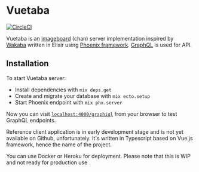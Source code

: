 # Vuetaba

[![CircleCI](https://circleci.com/gh/fobo66/vuetaba.svg?style=svg)](https://circleci.com/gh/fobo66/vuetaba)

Vuetaba is an [imageboard](https://en.wikipedia.org/wiki/Imageboard) (chan) server implementation inspired by [Wakaba](https://wakaba.c3.cx/s/web/wakaba_kareha) written in Elixir using [Phoenix framework](http://www.phoenixframework.org/). [GraphQL](http://www.graphql.org/) is used for API.

## Installation

To start Vuetaba server:

* Install dependencies with `mix deps.get`
* Create and migrate your database with `mix ecto.setup`
* Start Phoenix endpoint with `mix phx.server`

Now you can visit [`localhost:4000/graphiql`](http://localhost:4000/graphiql) from your browser to test GraphQL endpoints.

Reference client application is in early development stage and is not yet available on Github, unfortunately. 
It's written in Typescript based on Vue.js framework, hence the name of the project.

You can use Docker or Heroku for deployment. Please note that this is WIP and not ready for production use
